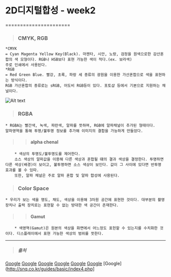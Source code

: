 # 2D디지털합성 - week2
======================
> ### CMYK, RGB
    *CMYK
    = Cyan Magenta Yellow Key(Black). 마젠타, 시안, 노랑, 검정을 원색으로한 감산혼합의 색 모형이다. RGB나 HSB보다 표현 가능한 색이 적다.(ex. 보라색)
    주로 인쇄에서 사용된다.
    *RGB
    = Red Green Blue. 빨강, 초록, 파랑 세 종류의 광원을 이용한 가산혼합으로 색을 표현하는 방식이다.
    RGB 가산혼합의 종류로는 sRGB, 어도비 RGB등이 있다. 포토샵 등에서 기본으로 지원하는 채널이다.
![Alt text](/path/to/cmyk_rgb.jpg)
> ### RGBA
    * RGBA는 빨간색, 녹색, 파란색, 알파를 뜻하며, RGB에 알파채널이 추가된 형태이다.
    알파영역을 통해 투명/불투명 정보를 추가해 이미지의 결합을 가능하게 만들었다.
>    > #### alpha chenal
        * 색상의 투명도/불투명도를 제어한다.
        소스 색상의 알파값을 이용해 다른 색상과 혼합될 떄의 결과 색상을 결정한다. 투명하면 다른 색상(배경)이 보이고, 불투명하면 소스 색상이 보인다. 값이 그 사이에 있다면 반투명 효과를 볼 수 있따.
        또한, 알파 채널은 주로 알파 혼합 및 알파 합성에 사용된다.
> ### Color Space
    * 우리가 보는 색을 명도, 채도, 색상을 이용해 3차원 공간에 표현한 것이다. 대부분의 촬영 장치나 출력 장치로는 표현할 수 없는 방대한 색 공간이 존재한다.
>    > #### Gamut
        * 색영역(Gamut)은 원본의 색상을 화면에서 어느정도 표헌할 수 있는지를 수치화한 것이다. 디스플레이에서 표현 가능한 색상의 범위를 뜻한다.
--------------------------------------------------------------------------------------
> ##### 출처
[Google](https://ko.wikipedia.org/wiki/CMYK)
[Google](https://ko.wikipedia.org/wiki/RGB#RGB_%EC%B1%84%EB%84%90)
[Google](https://en.wikipedia.org/wiki/RGBA_color_model)
[Google](https://www.techopedia.com/definition/1945/alpha-channel)
[Google](https://www.khanacademy.org/computing/pixar/color/color-space/v/color6-final)
[Google](https://en.wikipedia.org/wiki/Gamut)
[Google](http://snq.co.kr/guides/basic/index4.php]
